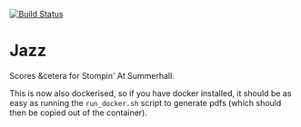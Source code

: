 [![Build Status](https://travis-ci.org/AdamHarries/jazz.svg?branch=master)](https://travis-ci.org/AdamHarries/jazz)

# Jazz

Scores &amp;cetera for Stompin' At Summerhall.

This is now also dockerised, so if you have docker installed, it should be as easy as running the `run_docker.sh` script to generate pdfs (which should then be copied out of the container).
